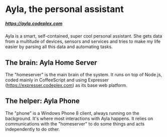 # Ayla, the personal assistant

##### https://ayla.codeplex.com

Ayla is a smart, self-contained, super cool personal assistant. She gets data from a multitude of devices, sensors and
services and tries to make my life easier by parsing all this data and automating tasks.

## The brain: Ayla Home Server

The "homeserver" is the main brain of the system. It runs on top of Node.js, coded mainly in CoffeeScript and using
Expresser (https://expresser.codeplex.com) as its base web platform.

## The helper: Ayla Phone

The "phone" is a Windows Phone 8 client, always running on the background. It's where most interactions with Ayla
happens. It relies on communications with the "homeserver" to do some things and acts independently to do other.